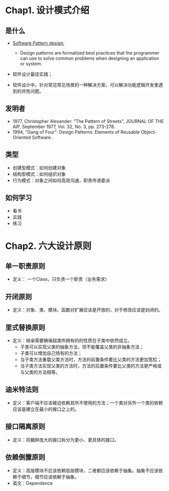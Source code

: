 # Chap1. 设计模式介绍
## 是什么
- [Software Pattern design](https://en.wikipedia.org/wiki/Software_design_pattern);
  - Design patterns are formalized best practices that the programmer can use to solve common problems when designing an application or system.
    
- 软件设计最佳实践；
- 软件设计中，针对常见常见场景的一种解决方案，可以解决功能逻辑开发里遇到的共性问题。

## 发明者
- 1977, Christopher Alexander: "The Pattern of Streets", JOURNAL OF THE AIP, September 1977, Vol. 32, No. 3, pp. 273-278.
- 1994, "Gang of Four": Design Patterns: Elements of Reusable Object-Oriented Software.

## 类型
- 创建型模式：如何创建对象
- 结构型模式：如何组织对象
- 行为模式：对象之间如何高效沟通，职责传递委派

## 如何学习
- 看书
- 实践
- 练习

# Chap2. 六大设计原则
## 单一职责原则
- 定义： 一个Class，只负责一个职责（业务需求）

## 开闭原则
- 定义：对象、类、模块、函数对扩展应该是开放的，对于修改应该是封闭的。

## 里式替换原则
- 定义：继承需要确保超类所拥有的的性质在子类中依然成立。
    - 子类可以实现父类的抽象方法，但不能覆盖父类的非抽象方法；
    - 子类可以增加自己特有的方法；
    - 当子类方法重载父类方法时，方法的前置条件要比父类的方法更加宽松；
    - 当子类方法实现父类的方法时，方法的后置条件要比父类的方法更严格或与父类的方法相等。

## 迪米特法则
- 定义：客户端不应该被迫依赖其所不使用的方法；一个类对另外一个类的依赖应该是建立在最小的接口之上的。

## 接口隔离原则
- 定义：将臃肿庞大的接口拆分为更小、更具体的接口。

## 依赖倒置原则
- 定义：高层模块不应该依赖低层模块，二者都应该依赖于抽象。抽象不应该依赖于细节，细节应该依赖于抽象。
- 英文：Dependence 